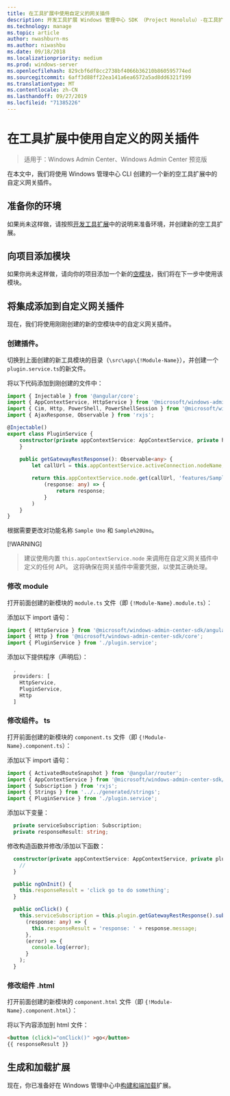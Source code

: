 ```yaml
---
title: 在工具扩展中使用自定义的网关插件
description: 开发工具扩展 Windows 管理中心 SDK （Project Honolulu）-在工具扩展中使用自定义网关插件
ms.technology: manage
ms.topic: article
author: nwashburn-ms
ms.author: niwashbu
ms.date: 09/18/2018
ms.localizationpriority: medium
ms.prod: windows-server
ms.openlocfilehash: 829cbf6df8cc2738bf4066b36210b860595774ed
ms.sourcegitcommit: 6aff3d88ff22ea141a6ea6572a5ad8dd6321f199
ms.translationtype: MT
ms.contentlocale: zh-CN
ms.lasthandoff: 09/27/2019
ms.locfileid: "71385226"
---
```

# <a name="use-a-custom-gateway-plugin-in-your-tool-extension"></a>在工具扩展中使用自定义的网关插件

>适用于：Windows Admin Center、Windows Admin Center 预览版

在本文中，我们将使用 Windows 管理中心 CLI 创建的一个新的空工具扩展中的自定义网关插件。

## <a name="prepare-your-environment"></a>准备你的环境 ##

如果尚未这样做，请按照[开发工具扩展](../develop-tool.md)中的说明来准备环境，并创建新的空工具扩展。

## <a name="add-a-module-to-your-project"></a>向项目添加模块 ##

如果你尚未这样做，请向你的项目添加一个新的[空模块](add-module.md)，我们将在下一步中使用该模块。  

## <a name="add-integration-to-custom-gateway-plugin"></a>将集成添加到自定义网关插件 ##

现在，我们将使用刚刚创建的新的空模块中的自定义网关插件。

### <a name="create-pluginservicets"></a>创建插件。

切换到上面创建的新工具模块的目录（```\src\app\{!Module-Name}```），并创建一个 ```plugin.service.ts```的新文件。

将以下代码添加到刚创建的文件中：
``` ts
import { Injectable } from '@angular/core';
import { AppContextService, HttpService } from '@microsoft/windows-admin-center-sdk/angular';
import { Cim, Http, PowerShell, PowerShellSession } from '@microsoft/windows-admin-center-sdk/core';
import { AjaxResponse, Observable } from 'rxjs';

@Injectable()
export class PluginService {
    constructor(private appContextService: AppContextService, private http: Http) {
    }
    
    public getGatewayRestResponse(): Observable<any> {
        let callUrl = this.appContextService.activeConnection.nodeName;

        return this.appContextService.node.get(callUrl, 'features/Sample%20Uno').map(
            (response: any) => {
                return response;
            }
        )
    }
}
```

根据需要更改对功能名称 ```Sample Uno``` 和 ```Sample%20Uno```。

[!WARNING]
> 建议使用内置 ```this.appContextService.node``` 来调用在自定义网关插件中定义的任何 API。 这将确保在网关插件中需要凭据，以使其正确处理。

### <a name="modify-modulets"></a>修改 module

打开前面创建的新模块的 ```module.ts``` 文件（即 ```{!Module-Name}.module.ts```）：

添加以下 import 语句：

``` ts
import { HttpService } from '@microsoft/windows-admin-center-sdk/angular';
import { Http } from '@microsoft/windows-admin-center-sdk/core';
import { PluginService } from './plugin.service';
```

添加以下提供程序（声明后）：

``` ts
  ,
  providers: [
    HttpService,
    PluginService,
    Http
  ]
```

### <a name="modify-componentts"></a>修改组件。 ts

打开前面创建的新模块的 ```component.ts``` 文件（即 ```{!Module-Name}.component.ts```）：

添加以下 import 语句：

``` ts
import { ActivatedRouteSnapshot } from '@angular/router';
import { AppContextService } from '@microsoft/windows-admin-center-sdk/angular';
import { Subscription } from 'rxjs';
import { Strings } from '../../generated/strings';
import { PluginService } from './plugin.service';
```

添加以下变量：

``` ts
  private serviceSubscription: Subscription;
  private responseResult: string;
```

修改构造函数并修改/添加以下函数：

``` ts
  constructor(private appContextService: AppContextService, private plugin: PluginService) {
    //
  }

  public ngOnInit() {
    this.responseResult = 'click go to do something';
  }

  public onClick() {
    this.serviceSubscription = this.plugin.getGatewayRestResponse().subscribe(
      (response: any) => {
        this.responseResult = 'response: ' + response.message;
      },
      (error) => {
        console.log(error);
      }
    );
  }
```

### <a name="modify-componenthtml"></a>修改组件 .html ###

打开前面创建的新模块的 ```component.html``` 文件（即 ```{!Module-Name}.component.html```）：

将以下内容添加到 html 文件：
``` html
<button (click)="onClick()" >go</button>
{{ responseResult }}
```

## <a name="build-and-side-load-your-extension"></a>生成和加载扩展

现在，你已准备好在 Windows 管理中心中[构建和端加载](../develop-tool.md#build-and-side-load-your-extension)扩展。
